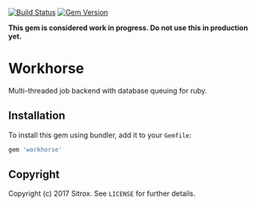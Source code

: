 [![Build Status](https://travis-ci.org/sitrox/workhorse.svg?branch=master)](https://travis-ci.org/sitrox/workhorse)
[![Gem Version](https://badge.fury.io/rb/workhorse.svg)](https://badge.fury.io/rb/workhorse)

**This gem is considered work in progress. Do not use this in production yet.**

# Workhorse

Multi-threaded job backend with database queuing for ruby.

## Installation

To install this gem using bundler, add it to your `Gemfile`:

```ruby
gem 'workhorse'
```

## Copyright

Copyright (c) 2017 Sitrox. See `LICENSE` for further details.
